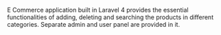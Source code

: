 E Commerce application built in Laravel 4 provides the essential functionalities of adding, deleting and searching the products in different categories. Separate admin and user panel are provided in it.
